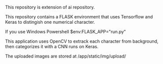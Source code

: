 This repository is extension of ai repository.

This repository contains a FLASK environment that uses Tensorflow and Keras to distingish one numerical character. 

If you use Windows Powershell $env:FLASK_APP="run.py"

This application uses OpenCV to extrack each character from background, then categorizes it with a CNN runs on Keras. 

The uploaded images are stored at /app/static/img/upload/